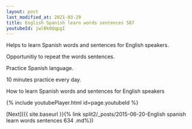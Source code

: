 ```yaml
---
layout: post
last_modified_at: 2021-03-29
title: English Spanish learn words sentences 587 
youtubeId: jwlBkOQqpgI
---
```

 
 
Helps to learn Spanish words and sentences for English speakers.

Opportunitiy to repeat the words sentences. 

Practice Spanish language. 
 
10 minutes practice every day. 
 
How to learn Spanish words and sentences for English speakers 
 
{% include youtubePlayer.html id=page.youtubeId %}
 
 
[Next]({{ site.baseurl }}{% link  split2/_posts/2015-06-20-English spanish learn words sentences 634 .md%})
 
